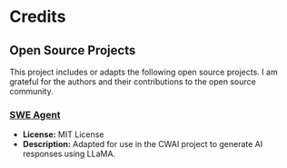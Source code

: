 # Credits

## Open Source Projects

This project includes or adapts the following open source projects. I am grateful for the authors and their contributions to the open source community.

### [SWE Agent](https://github.com/ollama/ollama-python)
- **License:** MIT License
- **Description:** Adapted for use in the CWAI project to generate AI responses using LLaMA.
